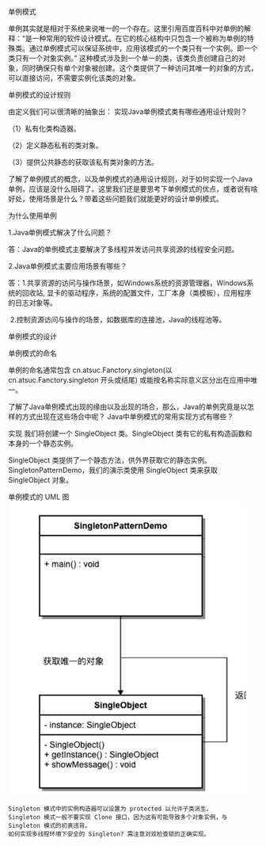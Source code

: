 单例模式


单例其实就是相对于系统来说唯一的一个存在。这里引用百度百科中对单例的解释：“是一种常用的软件设计模式。在它的核心结构中只包含一个被称为单例的特殊类。通过单例模式可以保证系统中，应用该模式的一个类只有一个实例。即一个类只有一个对象实例。” 这种模式涉及到一个单一的类，该类负责创建自己的对象，同时确保只有单个对象被创建。这个类提供了一种访问其唯一的对象的方式，可以直接访问，不需要实例化该类的对象。

单例模式的设计规则

由定义我们可以很清晰的抽象出： 实现Java单例模式类有哪些通用设计规则？

（1）私有化类构造器。

（2）定义静态私有的类对象。

（3）提供公共静态的获取该私有类对象的方法。

了解了单例模式的概念，以及单例模式的通用设计规则，对于如何实现一个Java单例，应该是没什么阻碍了。这里我们还是要思考下单例模式的优点，或者说有啥好处，使用场景是什么？带着这些问题我们就能更好的设计单例模式。

为什么使用单例

1.Java单例模式解决了什么问题？

答：Java的单例模式主要解决了多线程并发访问共享资源的线程安全问题。

2.Java单例模式主要应用场景有哪些？

答：1.共享资源的访问与操作场景，如Windows系统的资源管理器，Windows系统的回收站, 显卡的驱动程序，系统的配置文件，工厂本身（类模板），应用程序的日志对象等。

​ 2.控制资源访问与操作的场景，如数据库的连接池，Java的线程池等。

单例模式的设计

单例模式的命名

单例的命名通常包含 cn.atsuc.Fanctory.singleton(以 cn.atsuc.Fanctory.singleton 开头或结尾) 或能按名称实际意义区分出在应用中唯一。

了解了Java单例模式出现的缘由以及出现的场合，那么，Java的单例究竟是以怎样的方式出现在这些场合中呢？ Java中单例模式的常用实现方式有哪些？

实现
我们将创建一个 SingleObject 类。SingleObject 类有它的私有构造函数和本身的一个静态实例。

SingleObject 类提供了一个静态方法，供外界获取它的静态实例。SingletonPatternDemo，我们的演示类使用 SingleObject 类来获取 SingleObject 对象。

单例模式的 UML 图
![img_1.png](img_1.png)

```text
Singleton 模式中的实例构造器可以设置为 protected 以允许子类派生。
Singleton 模式一般不要实现 Clone 接口，因为这有可能导致多个对象实例，与 Singleton 模式的初衷违背。
如何实现多线程环境下安全的 Singleton? 需注意对双检查锁的正确实现。
```

